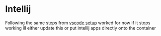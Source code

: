 # Intellij
Following the same steps from [vscode setup](../vscode-container-connection/setup.md) worked for now if it stops working ill either update this or put intellij apps directly onto the container